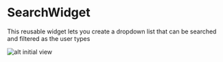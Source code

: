 # SearchWidget
This reusable widget lets you create a dropdown list that can be searched and filtered as the user types


![alt initial view]('https://github.com/paritho/master/initial.jpg')
